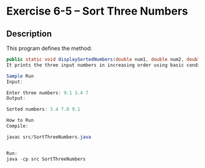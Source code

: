 # Exercise 6-5 – Sort Three Numbers

## Description

This program defines the method:

```java
public static void displaySortedNumbers(double num1, double num2, double num3)
It prints the three input numbers in increasing order using basic conditional swaps.

Sample Run
Input:

Enter three numbers: 9.1 3.4 7
Output:

Sorted numbers: 3.4 7.0 9.1

How to Run
Compile:

javac src/SortThreeNumbers.java


Run:
java -cp src SortThreeNumbers